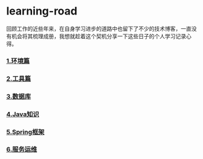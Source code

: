 # learning-road
回顾工作的近些年来，在自身学习进步的道路中也留下了不少的技术博客，一直没有机会将其梳理成册，我想就趁着这个契机分享一下这些日子的个人学习记录心得。

### [1.环境篇](./1.env/README.md)


### [2.工具篇](./2.tool/README.md)


### [3.数据库](./3.database/README.md)


### [4.Java知识](./5.java/README.md)


### [5.Spring框架](./6.spring/README.md)


### [6.服务运维](./7.linux/README.md)
